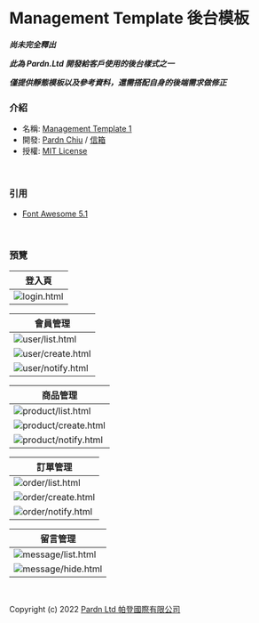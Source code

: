 # Management Template 後台模板

***尚未完全釋出***

***此為 Pardn.Ltd 開發給客戶使用的後台樣式之一***

***僅提供靜態模板以及參考資料，還需搭配自身的後端需求做修正***

### 介紹

- 名稱: [Management Template 1](https://pardnchiu.github.io/management-template-001/)
- 開發: [Pardn Chiu](https://www.facebook.com/chiuchingwei) / [信箱](mailto:chiuchingwei@icloud.com)
- 授權: [MIT License](./LICENSE)

<br>

### 引用

- [Font Awesome 5.1](https://fontawesome.com)

<br>

### 預覽

| 登入頁 |
| --- |
| ![login.html](./preview/login.png) |

| 會員管理 |
| --- |
| ![user/list.html](./preview/userList.png) |
| ![user/create.html](./preview/userCreate.png) |
| ![user/notify.html](./preview/userNotify.png) |

| 商品管理 |
| --- |
| ![product/list.html](./preview/productList.png) |
| ![product/create.html](./preview/productCreate.png) |
| ![product/notify.html](./preview/productNotify.png) |

| 訂單管理 |
| --- |
| ![order/list.html](./preview/orderList.png) |
| ![order/create.html](./preview/orderCreate.png) |
| ![order/notify.html](./preview/orderNotify.png) |

| 留言管理 |
| --- |
| ![message/list.html](./preview/messageList.png) |
| ![message/hide.html](./preview/messageHide.png) |

<br>

Copyright (c) 2022 [Pardn Ltd 帕登國際有限公司](mailto:mail@pardn.ltd)